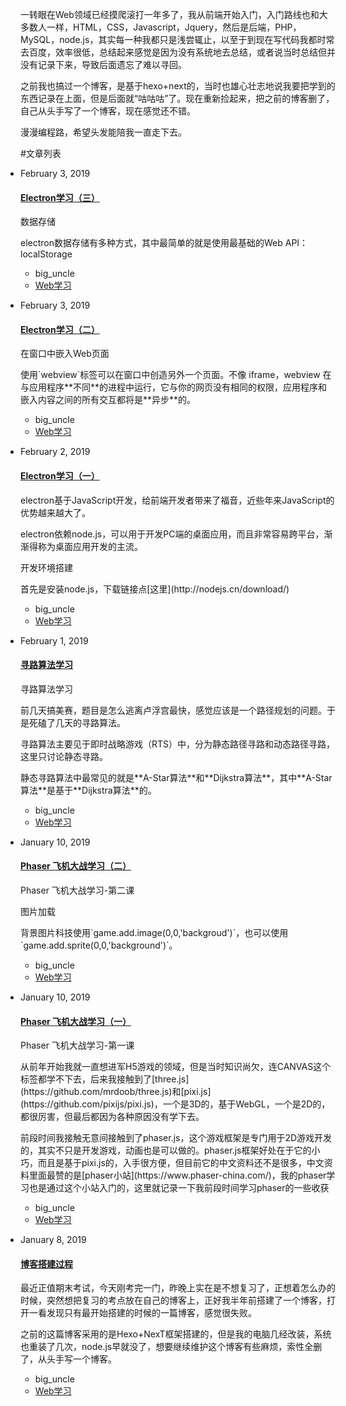 一转眼在Web领域已经摸爬滚打一年多了，我从前端开始入门，入门路线也和大多数人一样，HTML，CSS，Javascript，Jquery，然后是后端，PHP，MySQL，node.js，其实每一种我都只是浅尝辄止，以至于到现在写代码我都时常去百度，效率很低，总结起来感觉是因为没有系统地去总结，或者说当时总结但并没有记录下来，导致后面遗忘了难以寻回。

之前我也搞过一个博客，是基于hexo+next的，当时也雄心壮志地说我要把学到的东西记录在上面，但是后面就“咕咕咕”了。现在重新捡起来，把之前的博客删了，自己从头手写了一个博客，现在感觉还不错。

漫漫编程路，希望头发能陪我一直走下去。

#文章列表
<ul class="main_content" style="padding-left: 0;">
  <li><p class="date">February 3, 2019</p><h4 class="title"><a href="?content=electron_3">Electron学习（三）</a></h4><div class="excerpt"><p>数据存储</p><p>electron数据存储有多种方式，其中最简单的就是使用最基础的Web API：localStorage</p></div><ul class="meta"><li>big_uncle</li><li><a href="../../study/web/">Web学习</a></li></ul></li>
  <li><p class="date">February 3, 2019</p><h4 class="title"><a href="?content=electron_2">Electron学习（二）</a></h4><div class="excerpt"><p>在窗口中嵌入Web页面</p><p>使用`webview`标签可以在窗口中创造另外一个页面。不像 iframe，webview 在与应用程序**不同**的进程中运行，它与你的网页没有相同的权限，应用程序和嵌入内容之间的所有交互都将是**异步**的。</p></div><ul class="meta"><li>big_uncle</li><li><a href="../../study/web/">Web学习</a></li></ul></li>
  <li><p class="date">February 2, 2019</p><h4 class="title"><a href="?content=electron_1">Electron学习（一）</a></h4><div class="excerpt"><p>electron基于JavaScript开发，给前端开发者带来了福音，近些年来JavaScript的优势越来越大了。</p><p>electron依赖node.js，可以用于开发PC端的桌面应用，而且非常容易跨平台，渐渐得称为桌面应用开发的主流。</p><p>开发环境搭建</p><p>首先是安装node.js，下载链接点[这里](http://nodejs.cn/download/)</p></div><ul class="meta"><li>big_uncle</li><li><a href="../../study/web/">Web学习</a></li></ul></li>
  <li><p class="date">February 1, 2019</p><h4 class="title"><a href="?content=path_finder">寻路算法学习</a></h4><div class="excerpt"><p>寻路算法学习</p><p>前几天搞美赛，题目是怎么逃离卢浮宫最快，感觉应该是一个路径规划的问题。于是死磕了几天的寻路算法。</p><p>寻路算法主要见于即时战略游戏（RTS）中，分为静态路径寻路和动态路径寻路，这里只讨论静态寻路。</p><p>静态寻路算法中最常见的就是**A-Star算法**和**Dijkstra算法**，其中**A-Star算法**是基于**Dijkstra算法**的。</p></div><ul class="meta"><li>big_uncle</li><li><a href="../../study/web/">Web学习</a></li></ul></li>
  <li><p class="date">January 10, 2019</p><h4 class="title"><a href="?content=phaser_2">Phaser 飞机大战学习（二）</a></h4><div class="excerpt"><p>Phaser 飞机大战学习-第二课</p><p>图片加载</p><p>背景图片科技使用`game.add.image(0,0,'backgroud')`，也可以使用`game.add.sprite(0,0,'background')`。</p></div><ul class="meta"><li>big_uncle</li><li><a href="../../study/web/">Web学习</a></li></ul></li>
  <li><p class="date">January 10, 2019</p><h4 class="title"><a href="?content=phaser_1">Phaser 飞机大战学习（一）</a></h4><div class="excerpt"><p>Phaser 飞机大战学习-第一课</p><p>从前年开始我就一直想进军H5游戏的领域，但是当时知识尚欠，连CANVAS这个标签都学不下去，后来我接触到了[three.js](https://github.com/mrdoob/three.js)和[pixi.js](https://github.com/pixijs/pixi.js)，一个是3D的，基于WebGL，一个是2D的，都很厉害，但最后都因为各种原因没有学下去。</p><p>前段时间我接触无意间接触到了phaser.js，这个游戏框架是专门用于2D游戏开发的，其实不只是开发游戏，动画也是可以做的。phaser.js框架好处在于它的小巧，而且是基于pixi.js的，入手很方便，但目前它的中文资料还不是很多，中文资料里面最赞的是[phaser小站](https://www.phaser-china.com/)，我的phaser学习也是通过这个小站入门的，这里就记录一下我前段时间学习phaser的一些收获</p></div><ul class="meta"><li>big_uncle</li><li><a href="../../study/web/">Web学习</a></li></ul></li>
  <li><p class="date">January 8, 2019</p><h4 class="title"><a href="?content=create_blog">博客搭建过程</a></h4><div class="excerpt"><p>最近正值期末考试，今天刚考完一门，昨晚上实在是不想复习了，正想着怎么办的时候，突然想把复习的考点放在自己的博客上，正好我半年前搭建了一个博客，打开一看发现只有最开始搭建的时候的一篇博客，感觉很失败。</p><p>之前的这篇博客采用的是Hexo+NexT框架搭建的，但是我的电脑几经改装，系统也重装了几次，node.js早就没了，想要继续维护这个博客有些麻烦，索性全删了，从头手写一个博客。</p></div><ul class="meta"><li>big_uncle</li><li><a href="../../study/web/">Web学习</a></li></ul></li>
</ul>